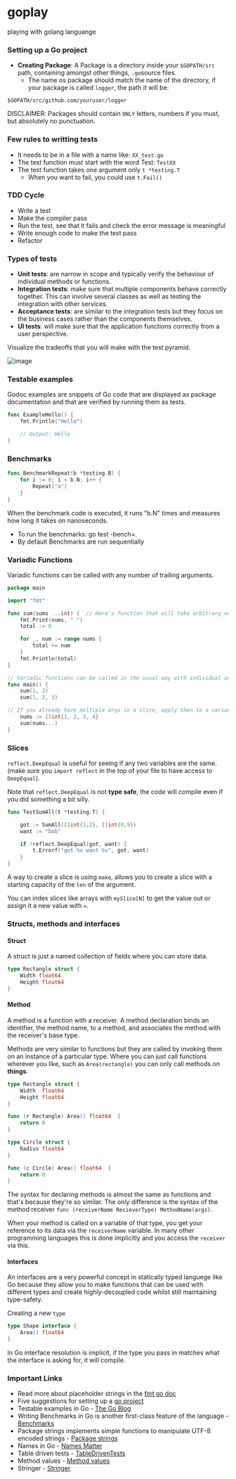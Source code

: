 # goplay
playing with golang languange

### Setting up a Go project

* **Creating Package**: A Package is a directory inside your `$GOPATH/src` path, containing amongst other things, `.go`source files.
    * The name os package should match the name of the directory, if your package is called `logger`, the path it will be:

```
$GOPATH/src/github.com/youruser/logger
```

DISCLAIMER: Packages should contain `ONLY` letters, numbers if you must, but absolutely no punctuation.

### Few rules to writting tests

- It needs to be in a file with a name like: `XX_test.go`
- The test function must start with the word Test: `TestXX`
- The test function takes one argument only `t *testing.T`
    - When you want to fail, you could use `t.Fail()`

### TDD Cycle

- Write a test
- Make the compiler pass
- Run the test, see that it fails and check the error message is meaningful
- Write enough code to make the test pass
- Refactor

### Types of tests

* **Unit tests**: are narrow in scope and typically verify the behaviour of individual methods or functions.
* **Integration tests**: make sure that multiple components behave correctly together. This can involve several classes as well as testing the integration with other services.
* **Acceptance tests**: are similar to the integration tests but they focus on the business cases rather than the components themselves.
* **UI tests**: will make sure that the application functions correctly from a user perspective.

Visualize the tradeoffs that you will make with the test pyramid.

![image](https://user-images.githubusercontent.com/38728338/65744060-8d985900-e0cd-11e9-9e89-e656f6b91090.png)


### Testable examples

Godoc examples are snippets of Go code that are displayed as package documentation and that are verified by running them as tests.

```go
func ExampleHello() {
    fmt.Println("Hello")

    // Output: Hello
}
```

### Benchmarks

```go
func BenchmarkRepeat(b *testing.B) {
    for i := 0; i < b.N; i++ {
        Repeat("a")
    }
}
```

When the benchmark code is executed, it runs "b.N" times and measures how long it takes on nanoseconds.

- To run the benchmarks: go test -bench=.
- By default Benchmarks are run sequentially

### Variadic Functions

Variadic functions can be called with any number of trailing arguments.

```go
package main

import "fmt"

func sum(sums ...int) {  // Here's function that will take arbitrary number of ints as arguments
    fmt.Print(nums, " ")
    total := 0

    for _, num := range nums {
        total += num
    }
    fmt.Println(total)
}

// Variadic functions can be called in the usual way with individual arguments.
func main() {
    sum(1, 2)
    sum(1, 2, 3)

// If you already have multiple args in a slice, apply then to a variadic function using func(slice...) like this.
    nums := []int{1, 2, 3, 4}
    sum(nums...)
}
```

### Slices

`reflect.DeepEqual` is useful for seeing if any two variables are the same. (make sure you `import reflect` in the top of your file to have access to `DeepEqual`).

Note that `reflect.DeepEqual` is not **type safe**, the code will compile even if you did something a bit silly.

```go
func TestSumAll(t *testing.T) {

    got := SumAll([]int{1,2}, []int{0,9})
    want := "bob"

    if !reflect.DeepEqual(got, want) {
        t.Errorf("got %v want %v", got, want)
    }
}
```

A way to create a slice is using `make`, allows you to create a slice with a starting capacity of the `len` of the argument.

You can index slices like arrays with `mySlice[N]` to get the value out or assign it a new value with `=`.


### Structs, methods and interfaces

#### Struct

A struct is just a named collection of fields where you can store data.

```go
type Rectangle struct {
    Width float64
    Height float64
}
```

#### Method

A method is a function with a receiver. A method declaration binds an identifier, the method name, to a method, and associates the method with the receiver's base type.

Methods are very similar to functions but they are called by invoking them on an instance of a particular type. Where you can just call functions wherever you like, such as `Area(rectangle)` you can only call methods on **things**.

```go
type Rectangle struct {
    Width  float64
    Height float64
}

func (r Rectangle) Area() float64  {
    return 0
}

type Circle struct {
    Radius float64
}

func (c Circle) Area() float64  {
    return 0
}
```

The syntax for declaring methods is almost the same as functions and that's because they're so similar. The only difference is the syntax of the method receiver `func (receiverName RecieverType) MethodName(args)`.

When your method is called on a variable of that type, you get your reference to its data via the `receiverName` variable. In many other programming languages this is done implicitly and you access the `receiver` via this.

#### Interfaces

An interfaces are a very powerful concept in statically typed languege like Go because they allow you to make functions that can be used with different types and create highly-decoupled code whilst still maintaining type-safety.

Creating a new `type`

```go
type Shape interface {
    Area() float64
}
```

In Go interface resolution is implicit, if the type you pass in matches what the interface is asking for, it will compile.

### Important Links

- Read more about placeholder strings in the [fmt go doc](https://golang.org/pkg/fmt/#hdr-Printing)
- Five suggestions for setting up a [go project](https://dave.cheney.net/2014/12/01/five-suggestions-for-setting-up-a-go-project)
- Testable examples in Go - [The Go Blog](https://blog.golang.org/examples)
- Writing Benchmarks in Go is another first-class feature of the language - [Benchmarks](https://golang.org/pkg/testing/#hdr-Benchmarks)
- Package strings implements simple functions to manipulate UTF-8 encoded strings - [Package strings](https://golang.org/pkg/strings/)
- Names in Go - [Names Matter](https://talks.golang.org/2014/names.slide#6)
- Table driven tests - [TableDrivenTests](https://github.com/golang/go/wiki/TableDrivenTests)
- Method values - [Method values](https://golang.org/ref/spec#Method_values)
- Stringer - [Stringer](https://golang.org/pkg/fmt/#Stringer)

